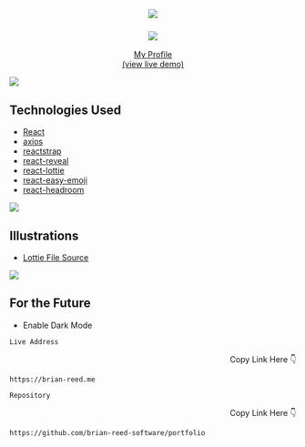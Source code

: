 <p align="center">
  <img src="https://raw.githubusercontent.com/andreasbm/readme/master/assets/lines/colored.png">
  <h3 align="center">  
    <a href="https://brian-reed.me" target="_blank">
      <img src="https://repository-images.githubusercontent.com/385054846/13a0b482-0f66-46c6-b731-904a675a8244"></img>
   
</h3>

  <p align="center">
    My Profile
    <br/>
      (view live demo)
     </a>
    <br/>
</p>


<img src="https://raw.githubusercontent.com/andreasbm/readme/master/assets/lines/colored.png">

## Technologies Used 

- [React](https://reactjs.org/)
- [axios](https://www.npmjs.com/package/axios)
- [reactstrap](https://reactstrap.github.io/)
- [react-reveal](https://www.react-reveal.com/)
- [react-lottie](https://www.npmjs.com/package/react-lottie)
- [react-easy-emoji](https://github.com/appfigures/react-easy-emoji)
- [react-headroom](https://github.com/KyleAMathews/react-headroom)

<img src="https://raw.githubusercontent.com/andreasbm/readme/master/assets/lines/colored.png">

## Illustrations
- [Lottie File Source](https://lottiefiles.com)

<img src="https://raw.githubusercontent.com/andreasbm/readme/master/assets/lines/colored.png">

## For the Future

- Enable Dark Mode



```Live Address```
<p align="right">Copy Link Here 👇 </p>

```
https://brian-reed.me
```

```Repository```
<p align="right">Copy Link Here 👇 </p>

```
https://github.com/brian-reed-software/portfolio
```